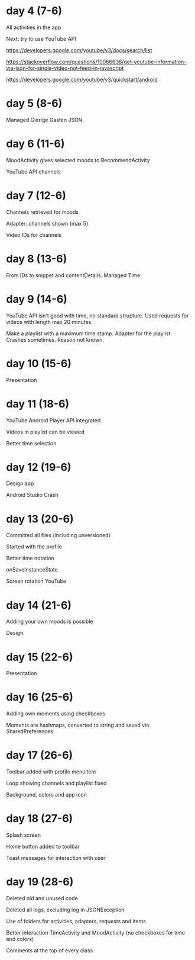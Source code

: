 # day 4 (7-6)
All activities in the app

Next: try to use YouTube API

https://developers.google.com/youtube/v3/docs/search/list

https://stackoverflow.com/questions/10066638/get-youtube-information-via-json-for-single-video-not-feed-in-javascript

https://developers.google.com/youtube/v3/quickstart/android

# day 5 (8-6)
Managed Gierige Gasten JSON

# day 6 (11-6)
MoodActivity gives selected moods to RecommendActivity

YouTube API channels

# day 7 (12-6)
Channels retrieved for moods

Adapter: channels shown (max 5)

Video IDs for channels

# day 8 (13-6)
From IDs to snippet and contentDetails. Managed Time.

# day 9 (14-6)
YouTube API isn't good with time, no standard structure.
Used requests for videos with length max 20 minutes.

Make a playlist with a maximum time stamp. Adapter for the playlist.
Crashes sometimes. Reason not known.

# day 10 (15-6)
Presentation

# day 11 (18-6)
YouTube Android Player API integrated

Videos in playlist can be viewed

Better time selection

# day 12 (19-6)
Design app

Android Studio Crash

# day 13 (20-6)
Committed all files (including unversioned)

Started with the profile

Better time notation

onSaveInstanceState

Screen rotation YouTube

# day 14 (21-6)
Adding your own moods is possible

Design

# day 15 (22-6)
Presentation

# day 16 (25-6)
Adding own moments using checkboxes

Moments are hashmaps, converted to string and saved via SharedPreferences

# day 17 (26-6)
Toolbar added with profile menuitem

Loop showing channels and playlist fixed

Background, colors and app icon

# day 18 (27-6)
Splash screen

Home button added to toolbar

Toast messages for interaction with user

# day 19 (28-6)
Deleted old and unused code

Deleted all logs, excluding log in JSONException

Use of folders for activities, adapters, requests and items

Better interaction TimeActivity and MoodActivity (no checkboxes for time and colors)

Comments at the top of every class
